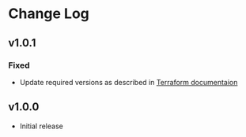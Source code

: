 # Change Log

## v1.0.1

### Fixed

- Update required versions as described in [Terraform documentaion](https://www.terraform.io/docs/configuration/terraform.html#specifying-required-provider-versions)

## v1.0.0

- Initial release
